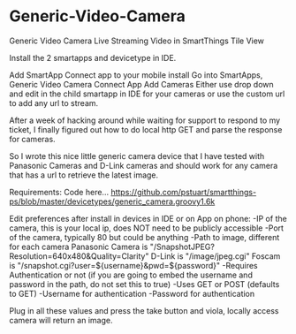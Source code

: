 # Generic-Video-Camera
Generic Video Camera Live Streaming Video in SmartThings Tile View

Install the 2 smartapps and devicetype in IDE.

Add SmartApp Connect app to your mobile install
Go into SmartApps, Generic Video Camera Connect App
Add Cameras
Either use drop down and edit in the child smartapp in IDE for your cameras
or
use the custom url to add any url to stream.

After a week of hacking around while waiting for support to respond to my ticket, I finally figured out how to do local http GET and parse the response for cameras.

So I wrote this nice little generic camera device that I have tested with Panasonic Cameras and D-Link cameras and should work for any camera that has a url to retrieve the latest image.

Requirements:
Code here... https://github.com/pstuart/smartthings-ps/blob/master/devicetypes/generic_camera.groovy1.6k

Edit preferences after install in devices in IDE or on App on phone:
-IP of the camera, this is your local ip, does NOT need to be publicly accessible
-Port of the camera, typically 80 but could be anything
-Path to image, different for each camera
Panasonic Camera is "/SnapshotJPEG?Resolution=640x480&Quality=Clarity"
D-Link is "/image/jpeg.cgi"
Foscam is "/snapshot.cgi?user=${username}&pwd=${password}"
-Requires Authentication or not (if you are going to embed the username and password in the path, do not set this to true)
-Uses GET or POST (defaults to GET)
-Username for authentication
-Password for authentication

Plug in all these values and press the take button and viola, locally access camera will return an image.
